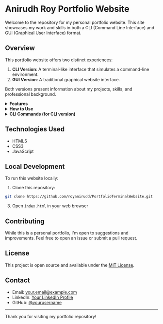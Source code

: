 # Anirudh Roy Portfolio Website

Welcome to the repository for my personal portfolio website. This site showcases my work and skills in both a CLI (Command Line Interface) and GUI (Graphical User Interface) format.

## Overview

This portfolio website offers two distinct experiences:

1. **CLI Version**: A terminal-like interface that simulates a command-line environment.
2. **GUI Version**: A traditional graphical website interface.

Both versions present information about my projects, skills, and professional background.

<details>
<summary><strong>Features</strong></summary>

- Dual-interface portfolio (CLI and GUI)
- Dark mode by default with a light mode toggle
- Responsive design for various screen sizes
- Interactive elements in both CLI and GUI versions

</details>

<details>
<summary><strong>How to Use</strong></summary>

1. Visit [https://anirudhroy.github.io](https://anirudhroy.github.io)
2. Choose between the CLI or GUI version on the landing page
3. Navigate through the portfolio using either the command-line interface or the graphical interface

</details>

<details>
<summary><strong>CLI Commands (for CLI version)</strong></summary>

- `help`: Display available commands
- `about`: View information about me
- `projects`: List my projects
- `skills`: View my technical skills
- `contact`: Get my contact information
- `clear`: Clear the terminal screen

</details>

## Technologies Used

- HTML5
- CSS3
- JavaScript

## Local Development

To run this website locally:

1. Clone this repository:
```bash
git clone https://github.com/royanirudd/PortfolioTerminalWebsite.git
```
3. Open `index.html` in your web browser

## Contributing

While this is a personal portfolio, I'm open to suggestions and improvements. Feel free to open an issue or submit a pull request.

## License

This project is open source and available under the [MIT License](LICENSE).

## Contact

- Email: your.email@example.com
- LinkedIn: [Your LinkedIn Profile](https://www.linkedin.com/in/anirudh-roy1/)
- GitHub: [@yourusername](https://github.com/royanirudd)

---

Thank you for visiting my portfolio repository!
